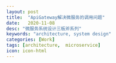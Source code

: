 ```yaml
---
layout: post
title:  "ApiGateway解决微服务的调用问题"
date:   2020-11-08
desc: "微服务系统设计三板斧系列"
keywords: "architecture, system design"
categories: [Work]
tags: [architecture,  microservice]
icon: icon-html
---
```

# 
